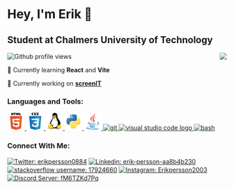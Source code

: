 # Hey, I'm Erik 👋




## Student at Chalmers University of Technology
<img src="https://github-readme-stats.vercel.app/api/top-langs/?username=erikpersson0884&theme=tokyonight" align="right"/>


![Github profile views](https://komarev.com/ghpvc/?username=erikpersson0884&label=Profile%20views&color=0e75b6&style=flat)



🌱 Currently learning **React** and **Vite**

👷 Currently working on **<a href="https://github.com/erikpersson0884/screenIT">screenIT</a>**






<h3 align="left">Languages and Tools:</h3>
<p align="left"> 
  
<a href="https://www.w3.org/html/" target="_blank" rel="noreferrer"> 
  <img src="https://raw.githubusercontent.com/devicons/devicon/master/icons/html5/html5-original-wordmark.svg" alt="html5" width="40" height="40"/> 
</a> 
<a href="https://www.w3schools.com/css/" target="_blank" rel="noreferrer"> 
  <img src="https://raw.githubusercontent.com/devicons/devicon/master/icons/css3/css3-original-wordmark.svg" alt="css3" width="40" height="40"/> 
</a>
<a href="https://www.linux.org/" target="_blank" rel="noreferrer"> 
    <img src="https://raw.githubusercontent.com/devicons/devicon/master/icons/linux/linux-original.svg" alt="linux" width="40" height="40"/> 
</a> 
<a href="https://www.python.org" target="_blank" rel="noreferrer"> 
  <img src="https://raw.githubusercontent.com/devicons/devicon/master/icons/python/python-original.svg" alt="python" width="40" height="40"/> 
</a> 
<a href="https://www.java.com" target="_blank" rel="noreferrer"> 
  <img src="https://raw.githubusercontent.com/devicons/devicon/master/icons/java/java-original.svg" alt="java" width="40" height="40"/> 
</a> 
<a hre
<a href="https://git-scm.com/" target="_blank" rel="noreferrer"> 
  <img src="https://www.vectorlogo.zone/logos/git-scm/git-scm-icon.svg" alt="git" width="40" height="40"/> 
</a> 
<a href="https://code.visualstudio.com">
  <img src="https://upload.wikimedia.org/wikipedia/commons/9/9a/Visual_Studio_Code_1.35_icon.svg" alt="visual studio code logo" width="40" height="40"/>
</a>
<a href="https://www.gnu.org/software/bash/" target="_blank" rel="noreferrer"> 
  <img src="https://www.vectorlogo.zone/logos/gnu_bash/gnu_bash-icon.svg" alt="bash" width="40" height="40"/> 
</a> 

</p>




<h3 align="left">Connect With Me:</h3>
<p align="left">
<a href="https://twitter.com/erikpersson0884" target="blank"><img align="center" src="https://raw.githubusercontent.com/rahuldkjain/github-profile-readme-generator/master/src/images/icons/Social/twitter.svg" alt="Twitter: erikpersson0884" height="30" width="40" /></a>
<a href="https://linkedin.com/in/erik-persson-aa8b4b230" target="blank"><img align="center" src="https://raw.githubusercontent.com/rahuldkjain/github-profile-readme-generator/master/src/images/icons/Social/linked-in-alt.svg" alt="Linkedin: erik-persson-aa8b4b230" height="30" width="40" /></a>
<a href="https://stackoverflow.com/users/17924660" target="blank"><img align="center" src="https://raw.githubusercontent.com/rahuldkjain/github-profile-readme-generator/master/src/images/icons/Social/stack-overflow.svg" alt="stackoverflow username: 17924660" height="30" width="40" /></a>
<a href="https://instagram.com/erikpersson2003" target="blank"><img align="center" src="https://raw.githubusercontent.com/rahuldkjain/github-profile-readme-generator/master/src/images/icons/Social/instagram.svg" alt="Instagram: Erikpersson2003" height="30" width="40" /></a>
<a href="https://discord.gg/fM6TZKd7Pq" target="blank"><img align="center" src="https://raw.githubusercontent.com/rahuldkjain/github-profile-readme-generator/master/src/images/icons/Social/discord.svg" alt="Discord Server: fM6TZKd7Pq" height="30" width="40" /></a>
</p>

